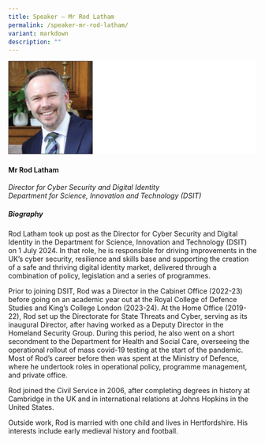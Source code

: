 ```yaml
---
title: Speaker – Mr Rod Latham
permalink: /speaker-mr-rod-latham/
variant: markdown
description: ""
---
```

![](/images/2024%20speakers/Rod_Latham.png)
#### **Mr Rod Latham**

*Director for Cyber Security and Digital Identity <br>
Department for Science, Innovation and Technology (DSIT)*

##### **Biography**
Rod Latham took up post as the Director for Cyber Security and Digital Identity in the Department for Science, Innovation and Technology (DSIT) on 1 July 2024.  In that role, he is responsible for driving improvements in the UK’s cyber security, resilience and skills base and supporting the creation of a safe and thriving digital identity market, delivered through a combination of policy, legislation and a series of programmes.

Prior to joining DSIT, Rod was a Director in the Cabinet Office (2022-23) before going on an academic year out at the Royal College of Defence Studies and King’s College London (2023-24).
At the Home Office (2019-22), Rod set up the Directorate for State Threats and Cyber, serving as its inaugural Director, after having worked as a Deputy Director in the Homeland Security Group.  During this period, he also went on a short secondment to the Department for Health and Social Care, overseeing the operational rollout of mass covid-19 testing at the start of the pandemic.
Most of Rod’s career before then was spent at the Ministry of Defence, where he undertook roles in operational policy, programme management, and private office.

Rod joined the Civil Service in 2006, after completing degrees in history at Cambridge in the UK and in international relations at Johns Hopkins in the United States.

Outside work, Rod is married with one child and lives in Hertfordshire.  His interests include early medieval history and football.
